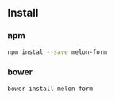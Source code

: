 ## Install

### npm

```sh
npm instal --save melon-form
```

### bower

```
bower install melon-form
```
